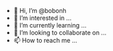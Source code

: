 - 👋 Hi, I’m @bobonh
- 👀 I’m interested in ...
- 🌱 I’m currently learning ...
- 💞️ I’m looking to collaborate on ...
- 📫 How to reach me ...

<!---
bobonh/bobonh is a ✨ special ✨ repository because its `README.md` (this file) appears on your GitHub profile.
You can click the Preview link to take a look at your changes.
--->
